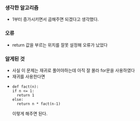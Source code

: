 ### 생각한 알고리즘
 - 1부터 증가시키면서 곱해주면 되겠다고 생각했다.

### 오류
 - return 값을 부르는 위치를 잘못 설정해 오류가 났었다

### 알게된 것
 - 사실 이 문제는 재귀로 풀어야하는데 아직 잘 몰라 for문을 사용하였다
 - 재귀를 사용한다면
 -     def fact(n):
       if n <= 1:
         return 1
       else:
         return n * fact(n-1)
   이렇게 해주면 된다.
